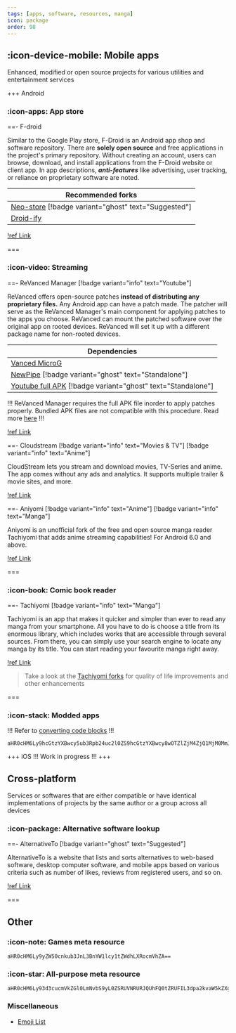 ```yaml
---
tags: [apps, software, resources, manga]
icon: package
order: 98
---
```


## :icon-device-mobile: Mobile apps

Enhanced, modified or open source projects for various utilities and entertainment services

+++ Android

### :icon-apps: App store

==- F-droid

Similar to the Google Play store, F-Droid is an Android app shop and software repository. There are **solely open source** and free applications in the project's primary repository. Without creating an account, users can browse, download, and install applications from the F-Droid website or client app. In app descriptions, **_anti-features_** like advertising, user tracking, or reliance on proprietary software are noted.

| **Recommended forks**                                                                               |
| --------------------------------------------------------------------------------------------------- |
| [Neo-store](https://github.com/NeoApplications/Neo-Store) [!badge variant="ghost" text="Suggested"] |
| [Droid-ify](https://github.com/Iamlooker/Droid-ify)                                                 |

[!ref Link](https://f-droid.org/)

===

### :icon-video: Streaming

==- ReVanced Manager [!badge variant="info" text="Youtube"]

ReVanced offers open-source patches **instead of distributing any proprietary files.** Any Android app can have a patch made. The patcher will serve as the ReVanced Manager's main component for applying patches to the apps you choose. ReVanced can mount the patched software over the original app on rooted devices. ReVanced will set it up with a different package name for non-rooted devices.

| **Dependencies**                                                                                                 |
| ---------------------------------------------------------------------------------------------------------------- |
| [Vanced MicroG](https://github.com/TeamVanced/VancedMicroG/releases)                                             |
| [NewPipe](https://newpipe.net/) [!badge variant="ghost" text="Standalone"]                                       |
| [Youtube full APK](https://www.apkmirror.com/apk/google-inc/youtube/) [!badge variant="ghost" text="Standalone"] |

!!!
ReVanced Manager requires the full APK file inorder to apply patches properly. Bundled APK files are not compatible with this procedure. Read more [here](https://stackoverflow.com/a/53396721/15084158)
!!!

[!ref Link](https://github.com/revanced/revanced-manager)

==- Cloudstream [!badge variant="info" text="Movies & TV"] [!badge variant="info" text="Anime"]

CloudStream lets you stream and download movies, TV-Series and anime. The app comes without any ads and analytics. It supports multiple trailer & movie sites, and more.

[!ref Link](https://github.com/recloudstream/cloudstream)

==- Aniyomi [!badge variant="info" text="Anime"] [!badge variant="info" text="Manga"]

Aniyomi is an unofficial fork of the free and open source manga reader Tachiyomi that adds anime streaming capabilities! For Android 6.0 and above.

[!ref Link](https://aniyomi.jmir.xyz/)

===

### :icon-book: Comic book reader

==- Tachiyomi [!badge variant="info" text="Manga"]

Tachiyomi is an app that makes it quicker and simpler than ever to read any manga from your smartphone. All you have to do is choose a title from its enormous library, which includes works that are accessible through several sources. From there, you can simply use your search engine to locate any manga by its title. You can start reading your favourite manga right away.

[!ref Link](https://tachiyomi.org/)

> Take a look at the [Tachiyomi forks](https://tachiyomi.org/forks/) for quality of life improvements and other enhancements

===

### :icon-stack: Modded apps

!!!
Refer to [converting code blocks](/guides/getting-started/#converting-code-blocks)
!!!

```
aHR0cHM6Ly9hcGtzYXBwcy5ub3Rpb24uc2l0ZS9hcGtzYXBwcy8wOTZlZjM4ZjQ1MjM0MmJhOTliNGUxNTA5YTQ0OTcyOT92PTk5NzAzNjBiNDQzNjQzNzg5YzMzM2JkMmM3MTgwMDA5
```

+++ iOS
!!!
Work in progress
!!!
+++

## Cross-platform

Services or softwares that are either compatible or have identical implementations of projects by the same author or a group across all devices

### :icon-package: Alternative software lookup

==- AlternativeTo [!badge variant="ghost" text="Suggested"]

AlternativeTo is a website that lists and sorts alternatives to web-based software, desktop computer software, and mobile apps based on various criteria such as number of likes, reviews from registered users, and so on.

[!ref Link](https://alternativeto.net/)

===

## Other

### :icon-note: Games meta resource

```
aHR0cHM6Ly9yZW50cnkub3JnL3BnYW1lcy1tZWdhLXRocmVhZA==
```

### :icon-star: All-purpose meta resource

```
aHR0cHM6Ly93d3cucmVkZGl0LmNvbS9yL0ZSRUVNRURJQUhFQ0tZRUFIL3dpa2kvaW5kZXgv
```

### Miscellaneous

- [Emoji List](https://unicode.org/emoji/charts/emoji-list.html)
